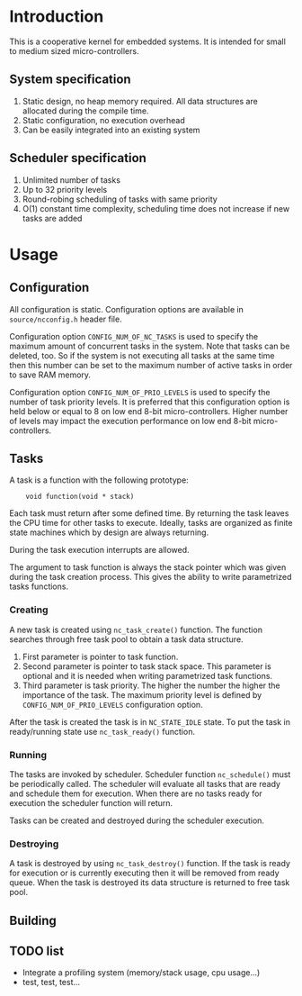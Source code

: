 
# Introduction 

This is a cooperative kernel for embedded systems. It is intended for small to
medium sized micro-controllers.

## System specification
1. Static design, no heap memory required. All data structures are allocated
    during the compile time.
2. Static configuration, no execution overhead
3. Can be easily integrated into an existing system

## Scheduler specification
1. Unlimited number of tasks
2. Up to 32 priority levels
3. Round-robing scheduling of tasks with same priority
4. O(1) constant time complexity, scheduling time does not increase if new tasks 
    are added

# Usage
## Configuration
All configuration is static. Configuration options are available in 
`source/ncconfig.h` header file. 

Configuration option `CONFIG_NUM_OF_NC_TASKS` is used to specify the maximum 
amount of concurrent tasks in the system. Note that tasks can be deleted, too.
So if the system is not executing all tasks at the same time then this number
can be set to the maximum number of active tasks in order to save RAM memory.

Configuration option `CONFIG_NUM_OF_PRIO_LEVELS` is used to specify the number 
of task priority levels. It is preferred that this configuration option is held 
below or equal to 8 on low end 8-bit micro-controllers. Higher number of levels 
may impact the execution performance on low end 8-bit micro-controllers.

## Tasks
A task is a function with the following prototype: 

        void function(void * stack)
    
Each task must return after some defined time. By returning the task leaves the
CPU time for other tasks to execute. Ideally, tasks are organized as finite 
state machines which by design are always returning.

During the task execution interrupts are allowed. 

The argument to task function is always the stack pointer which was given during 
the task creation process. This gives the ability to write parametrized tasks 
functions.

### Creating
A new task is created using `nc_task_create()` function. The function searches
through free task pool to obtain a task data structure.

1. First parameter is pointer to task function.
2. Second parameter is pointer to task stack space. This parameter is optional 
and it is needed when writing parametrized task functions.
3. Third parameter is task priority. The higher the number the higher the 
importance of the task. The maximum priority level is defined by 
`CONFIG_NUM_OF_PRIO_LEVELS` configuration option.

After the task is created the task is in `NC_STATE_IDLE` state. To put the task
in ready/running state use `nc_task_ready()` function.

### Running
The tasks are invoked by scheduler. Scheduler function `nc_schedule()` must be
periodically called. The scheduler will evaluate all tasks that are ready and
schedule them for execution. When there are no tasks ready for execution the 
scheduler function will return.

Tasks can be created and destroyed during the scheduler execution.

### Destroying
A task is destroyed by using `nc_task_destroy()` function. If the task is ready
for execution or is currently executing then it will be removed from ready 
queue. When the task is destroyed its data structure is returned to free task 
pool.

## Building

## TODO list

- Integrate a profiling system (memory/stack usage, cpu usage...)
- test, test, test...


